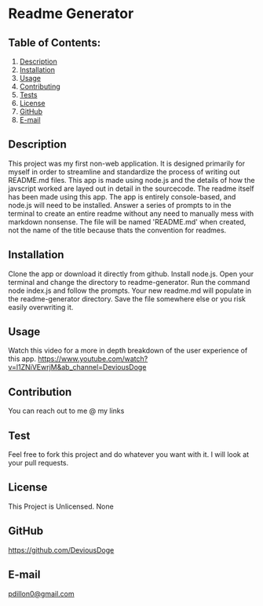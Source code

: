 # Readme Generator 
  ## Table of Contents:
  1. [Description](#description) 
  2. [Installation](#installation)
  3. [Usage](#usage)  
  4. [Contributing](#contribution)
  5. [Tests](#test)
  6. [License](#license)
  7. [GitHub](#github)
  8. [E-mail](#e-mail)
## Description
This project was my first non-web application. It is designed primarily for myself in order to streamline and standardize the process of writing out README.md files. This app is made using node.js and the details of how the javscript worked are layed out in detail in the sourcecode. The readme itself has been made using this app. The app is entirely console-based, and node.js will need to be installed. Answer a series of prompts to in the terminal to create an entire readme without any need to manually mess with markdown nonsense. The file will be named 'README.md' when created, not the name of the title because thats the convention for readmes.
## Installation
Clone the app or download it directly from github. Install node.js. Open your terminal and change the directory to readme-generator. Run the command node index.js and follow the prompts. Your new readme.md will populate in the readme-generator directory. Save the file somewhere else or you risk easily overwriting it. 
## Usage
Watch this video for a more in depth breakdown of the user experience of this app. https://www.youtube.com/watch?v=l1ZNiVEwrjM&ab_channel=DeviousDoge
## Contribution
You can reach out to me @ my links
## Test
Feel free to fork this project and do whatever you want with it. I will look at your pull requests.
## License
This Project is Unlicensed. None
## GitHub
https://github.com/DeviousDoge
## E-mail
pdillon0@gmail.com

